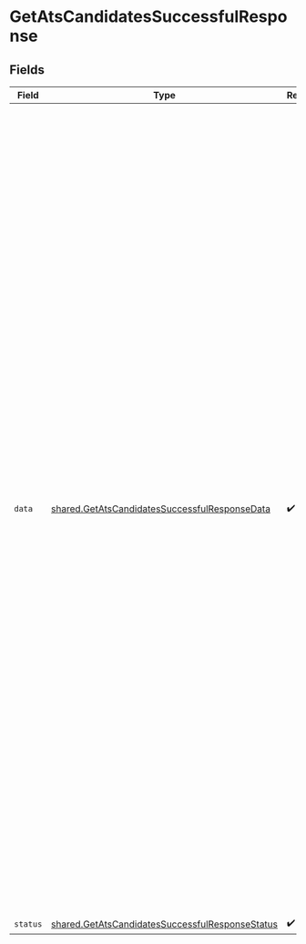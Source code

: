 # GetAtsCandidatesSuccessfulResponse


## Fields

| Field                                                                                                                                                                                                                                                                                                                                                                                                                                                                                                                                                                                                                                                                                                                                                                                                                                                                                                                                                                                                                                                                                                                                                                                                                                                                                                                                                                                                        | Type                                                                                                                                                                                                                                                                                                                                                                                                                                                                                                                                                                                                                                                                                                                                                                                                                                                                                                                                                                                                                                                                                                                                                                                                                                                                                                                                                                                                         | Required                                                                                                                                                                                                                                                                                                                                                                                                                                                                                                                                                                                                                                                                                                                                                                                                                                                                                                                                                                                                                                                                                                                                                                                                                                                                                                                                                                                                     | Description                                                                                                                                                                                                                                                                                                                                                                                                                                                                                                                                                                                                                                                                                                                                                                                                                                                                                                                                                                                                                                                                                                                                                                                                                                                                                                                                                                                                  | Example                                                                                                                                                                                                                                                                                                                                                                                                                                                                                                                                                                                                                                                                                                                                                                                                                                                                                                                                                                                                                                                                                                                                                                                                                                                                                                                                                                                                      |
| ------------------------------------------------------------------------------------------------------------------------------------------------------------------------------------------------------------------------------------------------------------------------------------------------------------------------------------------------------------------------------------------------------------------------------------------------------------------------------------------------------------------------------------------------------------------------------------------------------------------------------------------------------------------------------------------------------------------------------------------------------------------------------------------------------------------------------------------------------------------------------------------------------------------------------------------------------------------------------------------------------------------------------------------------------------------------------------------------------------------------------------------------------------------------------------------------------------------------------------------------------------------------------------------------------------------------------------------------------------------------------------------------------------ | ------------------------------------------------------------------------------------------------------------------------------------------------------------------------------------------------------------------------------------------------------------------------------------------------------------------------------------------------------------------------------------------------------------------------------------------------------------------------------------------------------------------------------------------------------------------------------------------------------------------------------------------------------------------------------------------------------------------------------------------------------------------------------------------------------------------------------------------------------------------------------------------------------------------------------------------------------------------------------------------------------------------------------------------------------------------------------------------------------------------------------------------------------------------------------------------------------------------------------------------------------------------------------------------------------------------------------------------------------------------------------------------------------------ | ------------------------------------------------------------------------------------------------------------------------------------------------------------------------------------------------------------------------------------------------------------------------------------------------------------------------------------------------------------------------------------------------------------------------------------------------------------------------------------------------------------------------------------------------------------------------------------------------------------------------------------------------------------------------------------------------------------------------------------------------------------------------------------------------------------------------------------------------------------------------------------------------------------------------------------------------------------------------------------------------------------------------------------------------------------------------------------------------------------------------------------------------------------------------------------------------------------------------------------------------------------------------------------------------------------------------------------------------------------------------------------------------------------ | ------------------------------------------------------------------------------------------------------------------------------------------------------------------------------------------------------------------------------------------------------------------------------------------------------------------------------------------------------------------------------------------------------------------------------------------------------------------------------------------------------------------------------------------------------------------------------------------------------------------------------------------------------------------------------------------------------------------------------------------------------------------------------------------------------------------------------------------------------------------------------------------------------------------------------------------------------------------------------------------------------------------------------------------------------------------------------------------------------------------------------------------------------------------------------------------------------------------------------------------------------------------------------------------------------------------------------------------------------------------------------------------------------------ | ------------------------------------------------------------------------------------------------------------------------------------------------------------------------------------------------------------------------------------------------------------------------------------------------------------------------------------------------------------------------------------------------------------------------------------------------------------------------------------------------------------------------------------------------------------------------------------------------------------------------------------------------------------------------------------------------------------------------------------------------------------------------------------------------------------------------------------------------------------------------------------------------------------------------------------------------------------------------------------------------------------------------------------------------------------------------------------------------------------------------------------------------------------------------------------------------------------------------------------------------------------------------------------------------------------------------------------------------------------------------------------------------------------ |
| `data`                                                                                                                                                                                                                                                                                                                                                                                                                                                                                                                                                                                                                                                                                                                                                                                                                                                                                                                                                                                                                                                                                                                                                                                                                                                                                                                                                                                                       | [shared.GetAtsCandidatesSuccessfulResponseData](../../models/shared/getatscandidatessuccessfulresponsedata.md)                                                                                                                                                                                                                                                                                                                                                                                                                                                                                                                                                                                                                                                                                                                                                                                                                                                                                                                                                                                                                                                                                                                                                                                                                                                                                               | :heavy_check_mark:                                                                                                                                                                                                                                                                                                                                                                                                                                                                                                                                                                                                                                                                                                                                                                                                                                                                                                                                                                                                                                                                                                                                                                                                                                                                                                                                                                                           | N/A                                                                                                                                                                                                                                                                                                                                                                                                                                                                                                                                                                                                                                                                                                                                                                                                                                                                                                                                                                                                                                                                                                                                                                                                                                                                                                                                                                                                          | {<br/>"next": "eyJwYWdlIjoxMiwibm90ZSI6InRoaXMgaXMganVzdCBhbiBleGFtcGxlIGFuZCBub3QgcmVwcmVzZW50YXRpdmUgZm9yIGEgcmVhbCBjdXJzb3IhIn0=",<br/>"results": [<br/>{<br/>"id": "26vafvWSRmbhNcxJYqjCzuJg",<br/>"remote_id": "32",<br/>"first_name": "John",<br/>"last_name": "Doe",<br/>"company": "Acme, Inc.",<br/>"title": "Head of Marketing",<br/>"confidential": false,<br/>"source": "Employee Referral",<br/>"phone_numbers": [<br/>{<br/>"phone_number": "+1-541-754-3010",<br/>"type": "HOME"<br/>}<br/>],<br/>"email_addresses": [<br/>{<br/>"email_address": "john.doe@example.com",<br/>"type": "PRIVATE"<br/>}<br/>],<br/>"social_media": [<br/>{<br/>"link": "https://www.youtube.com/watch?v=dQw4w9WgXcQ",<br/>"type": "YOUTUBE",<br/>"username": null<br/>}<br/>],<br/>"location": {<br/>"city": "Berlin",<br/>"country": "DE",<br/>"raw": "Berlin, Germany",<br/>"state": "Berlin",<br/>"street_1": "Lohmühlenstraße 65",<br/>"street_2": null,<br/>"zip_code": "12435"<br/>},<br/>"remote_created_at": "2022-04-02T00:00:00.000Z",<br/>"remote_updated_at": "2022-04-04T00:00:00.000Z",<br/>"remote_data": null,<br/>"changed_at": "2022-04-04T00:00:00.000Z",<br/>"remote_deleted_at": null,<br/>"applications": [<br/>{<br/>"id": "26vafvWSRmbhNcxJYqjCzuJg",<br/>"remote_id": "32",<br/>"current_stage": {<br/>"id": "26vafvWSRmbhNcxJYqjCzuJg",<br/>"name": "Initial Screening",<br/>"remote_id": "32"<br/>},<br/>"job": {<br/>"id": "26vafvWSRmbhNcxJYqjCzuJg",<br/>"name": "Backend Engineer",<br/>"remote_id": "32"<br/>}<br/>}<br/>],<br/>"tags": [<br/>{<br/>"id": "26vafvWSRmbhNcxJYqjCzuJg",<br/>"name": "High Potential",<br/>"remote_id": "32"<br/>}<br/>]<br/>}<br/>]<br/>} |
| `status`                                                                                                                                                                                                                                                                                                                                                                                                                                                                                                                                                                                                                                                                                                                                                                                                                                                                                                                                                                                                                                                                                                                                                                                                                                                                                                                                                                                                     | [shared.GetAtsCandidatesSuccessfulResponseStatus](../../models/shared/getatscandidatessuccessfulresponsestatus.md)                                                                                                                                                                                                                                                                                                                                                                                                                                                                                                                                                                                                                                                                                                                                                                                                                                                                                                                                                                                                                                                                                                                                                                                                                                                                                           | :heavy_check_mark:                                                                                                                                                                                                                                                                                                                                                                                                                                                                                                                                                                                                                                                                                                                                                                                                                                                                                                                                                                                                                                                                                                                                                                                                                                                                                                                                                                                           | N/A                                                                                                                                                                                                                                                                                                                                                                                                                                                                                                                                                                                                                                                                                                                                                                                                                                                                                                                                                                                                                                                                                                                                                                                                                                                                                                                                                                                                          |                                                                                                                                                                                                                                                                                                                                                                                                                                                                                                                                                                                                                                                                                                                                                                                                                                                                                                                                                                                                                                                                                                                                                                                                                                                                                                                                                                                                              |